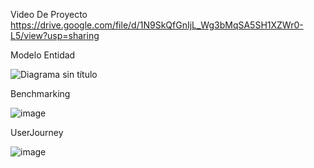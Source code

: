Video De Proyecto
https://drive.google.com/file/d/1N9SkQfGnIjL_Wg3bMqSA5SH1XZWr0-L5/view?usp=sharing

Modelo Entidad

![Diagrama sin título](https://github.com/Gabriel1AD1/PruebaDeSeleccion/assets/119640932/d3dccc9e-9f0b-4843-b029-36bf72db98fd)

Benchmarking

![image](https://github.com/Gabriel1AD1/PruebaDeSeleccion/assets/119640932/02f59978-b671-453e-bb3b-9f27ca678a5f)

UserJourney 

![image](https://github.com/Gabriel1AD1/PruebaDeSeleccion/assets/119640932/f9948655-2004-40b6-9a5b-a222a716d785)
